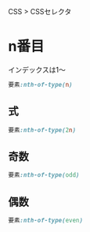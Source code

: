 CSS > CSSセレクタ
# n番目
インデックスは1～  
```css
要素:nth-of-type(n)
```

## 式
```css
要素:nth-of-type(2n)
```

## 奇数
```css
要素:nth-of-type(odd)
```

## 偶数
```css
要素:nth-of-type(even)
```
